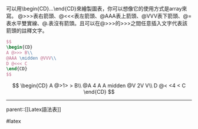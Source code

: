 可以用\\begin{CD}...\\end{CD}來繪製圖表，你可以想像它的使用方式是array來寫。
@>>>表右箭頭、@<<<表左箭頭、@AAA表上箭頭、@VVV表下箭頭、@=表水平雙實線、@.表沒有箭頭。且可以在@\>\>\>的\>\>\>之間任意插入文字代表該箭頭的註釋文字。
```latex
$$
\begin{CD}
A @>>> B\\
@AAA \midden @VVV\\
D @<<< C 
\end{CD}
$$
```
$$
\begin{CD}
A @>1> > B\\
@A 4 A A midden @V 2V V\\
D @< <4 < C 
\end{CD}
$$
- - -
parent::[[Latex語法表]]

#latex

